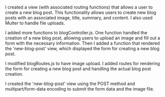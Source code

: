 <!--- Write a description of the functionality you implemented for question 9 here.  No special formatting is required; however, if desired you can use the basic markdown syntax (https://www.markdownguide.org/cheat-sheet/) and view the result by right-clicking the file and selecting 'Open Preview'. -->

I created a view (with associated routing functions) that allows a user to create a new blog post.  This functionality allows users to create new blog posts with an associated image, title, summary, and content. I also used Multer to handle file uploads.

I added more functions to blogController.js. One function handled the creation of a new blog post, allowing users to upload an image and fill out a form with the necessary information. Then I added a function that rendered the 'new-blog-post' view, which displayed the form for creating a new blog post.

I modified blogRoutes.js to have image upload. I added routes for rendering the form for creating a new blog post and handling the actual blog post creation.

I created the 'new-blog-post' view using the POST method and multipart/form-data encoding to submit the form data and the image file.